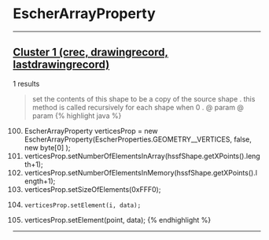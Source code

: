 # EscherArrayProperty

***

## [Cluster 1 (crec, drawingrecord, lastdrawingrecord)](./1)
1 results
> set the contents of this shape to be a copy of the source shape . this method is called recursively for each shape when 0 . @ param @ param 
{% highlight java %}
100. EscherArrayProperty verticesProp = new EscherArrayProperty(EscherProperties.GEOMETRY__VERTICES, false, new byte[0] );
101. verticesProp.setNumberOfElementsInArray(hssfShape.getXPoints().length+1);
102. verticesProp.setNumberOfElementsInMemory(hssfShape.getXPoints().length+1);
103. verticesProp.setSizeOfElements(0xFFF0);
109.     verticesProp.setElement(i, data);
115. verticesProp.setElement(point, data);
{% endhighlight %}

***

